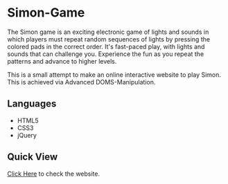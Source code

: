 # Simon-Game 
The Simon game is an exciting electronic game of lights and sounds in which players must repeat random sequences of lights by pressing the colored pads in the correct order. 
It's fast-paced play, with lights and sounds that can challenge you. Experience the fun as you repeat the patterns and advance to higher levels.

This is a small attempt to make an online interactive website to play Simon. This is achieved via Advanced DOMS-Manipulation.

## Languages
- HTML5
- CSS3
- jQuery

## Quick View
[Click Here](https://dipmitarudra.github.io/Simon-Game/) to check the website.
